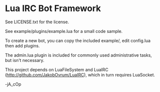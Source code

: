 # Lua IRC Bot Framework #

See LICENSE.txt for the license.

See example/plugins/example.lua for a small code sample.

To create a new bot, you can copy the included example/, edit config.lua then add plugins.

The admin.lua plugin is included for commonly used administrative tasks, but isn't necessary.

This project depends on LuaFileSystem and LuaIRC (http://github.com/JakobOvrum/LuaIRC), which in turn requires LuaSocket.

-jA_cOp
